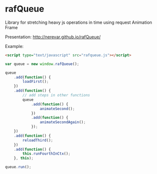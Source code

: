 # rafQueue
Library for stretching heavy js operations in time using request Animation Frame

Presentation: http://nerevar.github.io/rafQueue/

Example:

```html
<script type="text/javascript" src="rafqueue.js"></script>
```

```js
var queue = new window.rafQueue();

queue
    .add(function() {
    	loadFirst();
    })
    .add(function() {
        // add steps in other functions
    	queue
	    	.add(function() {
	    		animateSecond();
	    	})
	    	.add(function() {
	    		animateSecondAgain();
	    	});
    })
    .add(function() {
    	reloadThird();
    })
    .add(function() {
    	this.runFourthInCtx();
    }, this);

queue.run();
```
